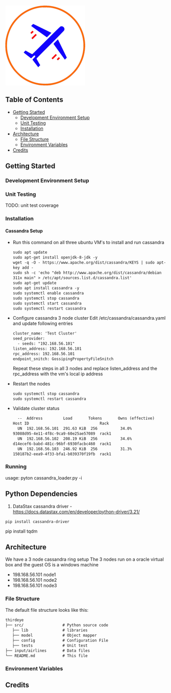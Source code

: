 ![Third Eye](images\air.png)

## Table of Contents
- [Getting Started](#getting-started)
  - [Development Environment Setup](#development-environment-setup)
  - [Unit Testing](#unit-testing)
  - [Installation](#installation)
- [Architecture](#architecture)
  - [File Structure](#file-structure)
  - [Environment Variables](#environment-variables)
- [Credits](#credits)

## Getting Started
### Development Environment Setup
### Unit Testing
TODO: unit test coverage

### Installation
#### Cassandra Setup
- Run this command on all three ubuntu VM's to install and run cassandra
  ```
  sudo apt update
  sudo apt-get install openjdk-8-jdk -y
  wget -q -O - https://www.apache.org/dist/cassandra/KEYS | sudo apt-key add -
  sudo sh -c 'echo "deb http://www.apache.org/dist/cassandra/debian 311x main" > /etc/apt/sources.list.d/cassandra.list'
  sudo apt-get update
  sudo apt install cassandra -y
  sudo systemctl enable cassandra
  sudo systemctl stop cassandra
  sudo systemctl start cassandra
  sudo systemctl restart cassandra
  ```
- Configure cassandra 3 node cluster
Edit /etc/cassandra/cassandra.yaml and update following entries
  ```
  cluster_name: 'Test Cluster'
  seed_provider:
    - seeds: "192.168.56.101"
  listen_address: 192.168.56.101
  rpc_address: 192.168.56.101
  endpoint_snitch: GossipingPropertyFileSnitch
  ```
  Repeat these steps in all 3 nodes and replace listen_address and the rpc_address with the vm's local ip address

- Restart the nodes
  ```
  sudo systemctl stop cassandra
  sudo systemctl restart cassandra
  ```
- Validate cluster status
  ```
    --  Address         Load       Tokens       Owns (effective)  Host ID                               Rack
    UN  192.168.56.101  291.63 KiB  256          34.0%             93088d95-4e11-4f8c-9ca9-60e25ae57089  rack1
    UN  192.168.56.102  208.19 KiB  256          34.6%             d14ecef6-babd-481c-96bf-6930facbc460  rack1
    UN  192.168.56.103  246.92 KiB  256          31.3%             150187b2-eea9-4f33-bfa1-b039370f19fb  rack1
  ```

### Running
usage: pyton cassandra_loader.py -i <inputconfig file path>

## Python Dependencies
1. DataStax cassandra driver - https://docs.datastax.com/en/developer/python-driver/3.21/
```
pip install cassandra-driver
```

pip install tqdm
## Architecture
We have a 3 node cassandra ring setup
The 3 nodes run on a oracle virtual box and the guest OS is a windows machine
- 198.168.56.101 node1
- 198.168.56.101 node2
- 198.168.56.101 node3

### File Structure

The default file structure looks like this:

```
thirdeye
├── src/                 # Python source code
   ├── lib               # libraries
   ├── model             # Object mapper
   ├── config            # Configuration File
   ├── tests             # Unit test
├── input/airlines       # Data files
└── README.md            # This file
```
### Environment Variables

## Credits
